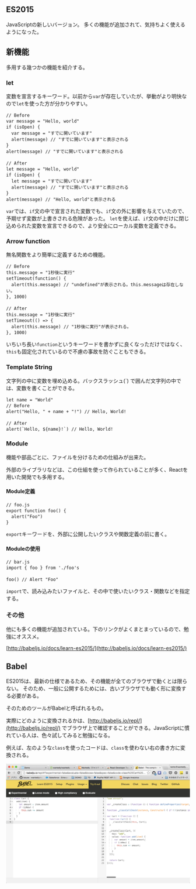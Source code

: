 ## ES2015

JavaScriptの新しいバージョン。
多くの機能が追加されて、気持ちよく使えるようになった。

## 新機能

多用する幾つかの機能を紹介する。

### let

変数を宣言するキーワード。以前から`var`が存在していたが、挙動がより明快なので`let`を使った方が分かりやすい。

```
// Before
var message = "Hello, world"
if (isOpen) {
  var message = "すでに開いています"
  alert(message) // "すでに開いています"と表示される
}
alert(message) // "すでに開いています"と表示される

// After
let message = "Hello, world"
if (isOpen) {
  let message = "すでに開いています"
  alert(message) // "すでに開いています"と表示される
}
alert(message) // "Hello, world"と表示される
```

`var`では、`if`文の中で宣言された変数でも、`if`文の外に影響を与えていたので、予期せず変数が上書きされる危険があった。
`let`を使えば、`if`文の中だけに閉じ込められた変数を宣言できるので、より安全にローカル変数を定義できる。

### Arrow function

無名関数をより簡単に定義するための機能。

```
// Before
this.message = "1秒後に実行"
setTimeout(function() {
  alert(this.message) // "undefined"が表示される。this.messageは存在しない。
}, 1000)

// After
this.message = "1秒後に実行"
setTimeout(() => {
  alert(this.message) // "1秒後に実行"が表示される。
}, 1000)
```

いちいち長い`function`というキーワードを書かずに良くなっただけではなく、`this`も固定化されているので不慮の事故を防ぐこともできる。

### Template String

文字列の中に変数を埋め込める。バックスラッシュ(\`) で囲んだ文字列の中では、変数を書くことができる。

```
let name = "World"
// Before
alert("Hello, " + name + "!") // Hello, World!

// After
alert(`Hello, ${name}!`) // Hello, World!
```


### Module

機能や部品ごとに、ファイルを分けるための仕組みが出来た。

外部のライブラリなどは、この仕組を使って作られていることが多く、Reactを用いた開発でも多用する。

#### Module定義

```
// foo.js
export function foo() {
  alert("Foo")
}
```

`export`キーワードを、外部に公開したいクラスや関数定義の前に書く。

#### Moduleの使用


```
// bar.js
import { foo } from './foo's

foo() // Alert "Foo"
```

`import`で、読み込みたいファイルと、その中で使いたいクラス・関数などを指定する。

### その他

他にも多くの機能が追加されている。下のリンクがよくまとまっているので、勉強にオススメ。

[http://babeljs.io/docs/learn-es2015/](http://babeljs.io/docs/learn-es2015/)

## Babel

ES2015は、最新の仕様であるため、その機能が全てのブラウザで動くとは限らない。
そのため、一般に公開するためには、古いブラウザでも動く形に変換する必要がある。

そのためのツールがBabelと呼ばれるもの。

実際にどのように変換されるかは、[http://babeljs.io/repl/](http://babeljs.io/repl/) でブラウザ上で確認することができる。JavaScriptに慣れている人は、色々試してみると勉強になる。

例えば、左のような`class`を使ったコードは、`class`を使わない右の書き方に変換される。

![babel-try](./assets/babel_try.png)
